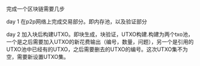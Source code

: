 完成一个区块链需要几步

day 1 在p2p网络上完成交易部分。即内存池，以及验证部分

day 2 加入块后构建UTXO。即块生成，块验证，UTXO构建.构建为两个txo池，一个是之后需要加入UTXO的新花费输出（编号，数量，问题），另一个是引用的UTXO池中已经有的UTXO，之后需要删去的UTXO的编号。这次UTXO集不为空，需要新设置UTXO集。

